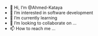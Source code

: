 - 👋 Hi, I’m @Ahmed-Kataya
- 👀 I’m interested in software development
- 🌱 I’m currently learning
- 💞️ I’m looking to collaborate on ...
- 📫 How to reach me ...

<!---
Ahmed-Kataya/Ahmed-Kataya is a ✨ special ✨ repository because its `README.md` (this file) appears on your GitHub profile.
You can click the Preview link to take a look at your changes.
--->
